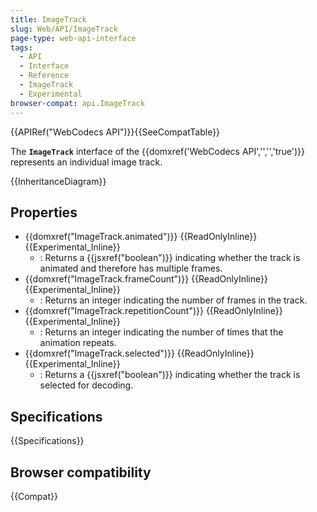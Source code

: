 ```yaml
---
title: ImageTrack
slug: Web/API/ImageTrack
page-type: web-api-interface
tags:
  - API
  - Interface
  - Reference
  - ImageTrack
  - Experimental
browser-compat: api.ImageTrack
---
```


{{APIRef("WebCodecs API")}}{{SeeCompatTable}}

The **`ImageTrack`** interface of the {{domxref('WebCodecs API','','','true')}} represents an individual image track.

{{InheritanceDiagram}}

## Properties

- {{domxref("ImageTrack.animated")}} {{ReadOnlyInline}} {{Experimental_Inline}}
  - : Returns a {{jsxref("boolean")}} indicating whether the track is animated and therefore has multiple frames.
- {{domxref("ImageTrack.frameCount")}} {{ReadOnlyInline}} {{Experimental_Inline}}
  - : Returns an integer indicating the number of frames in the track.
- {{domxref("ImageTrack.repetitionCount")}} {{ReadOnlyInline}} {{Experimental_Inline}}
  - : Returns an integer indicating the number of times that the animation repeats.
- {{domxref("ImageTrack.selected")}} {{ReadOnlyInline}} {{Experimental_Inline}}
  - : Returns a {{jsxref("boolean")}} indicating whether the track is selected for decoding.

## Specifications

{{Specifications}}

## Browser compatibility

{{Compat}}
